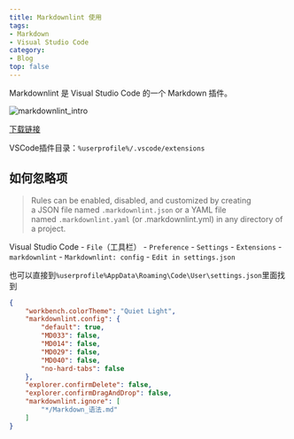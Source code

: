 ```yaml
---
title: Markdownlint 使用
tags:
- Markdown
- Visual Studio Code
category:
- Blog
top: false
---
```


Markdownlint 是 Visual Studio Code 的一个 Markdown 插件。

![markdownlint_intro](/img/markdownlint_intro.jpg)

[下载链接](https://marketplace.visualstudio.com/items?itemName=DavidAnson.vscode-markdownlint)

VSCode插件目录：`%userprofile%/.vscode/extensions`

## 如何忽略项

> Rules can be enabled, disabled, and customized by creating a JSON file named `.markdownlint.json` or a YAML file named `.markdownlint.yaml` (or .markdownlint.yml) in any directory of a project.

Visual Studio Code - `File`（工具栏） - `Preference` - `Settings` - `Extensions` - `markdownlint` - `Markdownlint: config` - `Edit in settings.json`

也可以直接到`%userprofile%AppData\Roaming\Code\User\settings.json`里面找到

```json
{
    "workbench.colorTheme": "Quiet Light",
    "markdownlint.config": {
        "default": true,
        "MD033": false,
        "MD014": false,
        "MD029": false,
        "MD040": false,
        "no-hard-tabs": false
    },
    "explorer.confirmDelete": false,
    "explorer.confirmDragAndDrop": false,
    "markdownlint.ignore": [
        "*/Markdown_语法.md"
    ]
}
```
